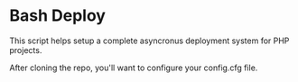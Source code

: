 Bash Deploy
====================
This script helps setup a complete asyncronus deployment system for PHP projects.

After cloning the repo, you'll want to configure your config.cfg file.